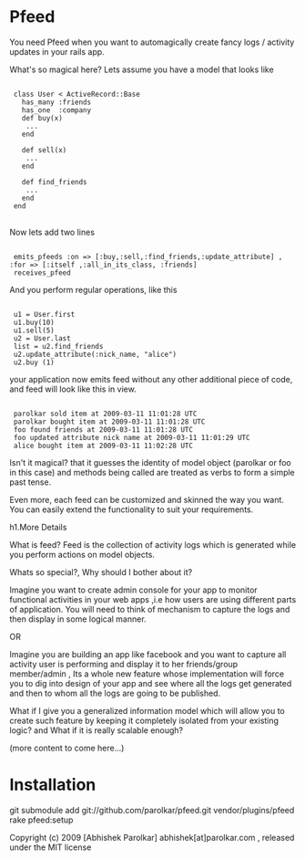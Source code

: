 Pfeed
===============

You need Pfeed when you want to automagically create fancy logs / activity updates in your rails app. 


What's so magical here?
Lets assume you have a model that looks like

<pre>
<code>
 class User < ActiveRecord::Base
   has_many :friends
   has_one  :company
   def buy(x)
    ...
   end

   def sell(x)
    ...
   end
  
   def find_friends
    ...
   end  
 end
</code>
</pre>

Now lets add two lines 

<code>
 emits_pfeeds :on => [:buy,:sell,:find_friends,:update_attribute] , :for => [:itself ,:all_in_its_class, :friends]
 receives_pfeed
</code>

And you perform regular operations, like this

<code>
 u1 = User.first
 u1.buy(10)
 u1.sell(5)
 u2 = User.last
 list = u2.find_friends
 u2.update_attribute(:nick_name, "alice")
 u2.buy (1)
</code>

your application now emits feed without any other additional piece of code, and feed will look like this in view.

<code>
 parolkar sold item at 2009-03-11 11:01:28 UTC 
 parolkar bought item at 2009-03-11 11:01:28 UTC
 foo found friends at 2009-03-11 11:01:28 UTC
 foo updated attribute nick name at 2009-03-11 11:01:29 UTC 
 alice bought item at 2009-03-11 11:02:28 UTC
</code>

Isn't it magical? that it guesses the identity of model object (parolkar or foo in this case) and methods being called are treated as verbs to form a simple past tense.

Even more, each feed can be customized and skinned the way you want. You can easily extend the functionality to suit your requirements.

  


h1.More Details

What is feed?
Feed is the collection of activity logs which is generated while you perform actions on model objects.

Whats so special?, Why should I bother about it?

Imagine you want to create admin console for your app to monitor functional activities in your web apps ,i.e how users are using different parts of application. You will need to think of mechanism to capture the logs and then display in some logical manner.

OR 

Imagine you are building an app like facebook and you want to capture all activity user is performing and display it to her friends/group member/admin , Its a whole new feature whose implementation will force you to dig into design of your app and see where all the logs get generated and then to whom all the logs are going to be published.

What if I give you a generalized information model which will allow you to create such feature by keeping it completely isolated from your existing logic? and What if it is really scalable enough?


(more content to come here...)




# Installation
git submodule add git://github.com/parolkar/pfeed.git vendor/plugins/pfeed
rake pfeed:setup





Copyright (c) 2009 [Abhishek Parolkar] abhishek[at]parolkar.com , released under the MIT license
